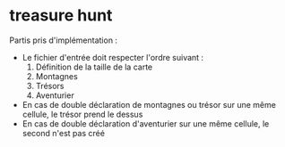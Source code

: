 # treasure hunt

Partis pris d'implémentation : 
- Le fichier d'entrée doit respecter l'ordre suivant :  
  1. Définition de la taille de la carte 
  2. Montagnes
  3. Trésors
  4. Aventurier
- En cas de double déclaration de montagnes ou trésor sur une même cellule, le trésor prend le dessus
- En cas de double déclaration d'aventurier sur une même cellule, le second n'est pas créé
